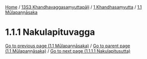 
[Home](/) / [13S3 Khandhavaggasaṃyuttapāḷi](../../../13S3.md) / [1 Khandhasaṃyutta](../../1.md) / [1.1 Mūlapaṇṇāsaka](../1.1.md)

# 1.1.1 Nakulapituvagga


[Go to previous page (1.1 Mūlapaṇṇāsaka)](../1.1.md) / [Go to parent page (1.1 Mūlapaṇṇāsaka)](../1.1.md) / [Go to next page (1.1.1.1 Nakulapitusutta)](1.1.1/1.1.1.1.md)



